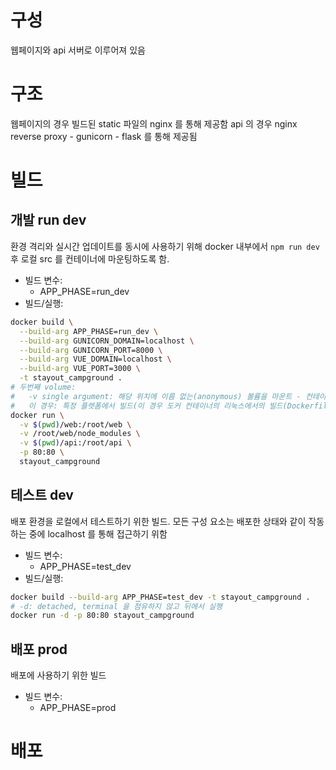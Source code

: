 # 구성
웹페이지와 api 서버로 이루어져 있음
# 구조
웹페이지의 경우 빌드된 static 파일의 nginx 를 통해 제공함
api 의 경우 nginx reverse proxy - gunicorn - flask 를 통해 제공됨

# 빌드
## 개발 run dev
환경 격리와 실시간 업데이트를 동시에 사용하기 위해 docker 내부에서 `npm run dev` 후 로컬 src 를 컨테이너에 마운팅하도록 함.
- 빌드 변수:
  - APP_PHASE=run_dev
- 빌드/실행:
```bash
docker build \
  --build-arg APP_PHASE=run_dev \
  --build-arg GUNICORN_DOMAIN=localhost \
  --build-arg GUNICORN_PORT=8000 \
  --build-arg VUE_DOMAIN=localhost \
  --build-arg VUE_PORT=3000 \
  -t stayout_campground .
# 두번째 volume:
#   -v single argument: 해당 위치에 이름 없는(anonymous) 볼륨을 마운트 - 컨테이너가 삭제되어도 살아있는 데이터. 이미 이미지의 해당 위치에 데이터가 존재할 경우, 해당 데이터를 볼륨으로 그대로 감싸는 듯 함
#   이 경우: 특정 플렛폼에서 빌드(이 경우 도커 컨테이너의 리눅스에서의 빌드(Dockerfile 을 통해))된 js package 를 사용해야 정상 동작하므로, 앞선 첫번째 마운트에서 package 디렉토리만 제외하기 위해 사용
docker run \
  -v $(pwd)/web:/root/web \
  -v /root/web/node_modules \
  -v $(pwd)/api:/root/api \
  -p 80:80 \
  stayout_campground
```

## 테스트 dev
배포 환경을 로컬에서 테스트하기 위한 빌드. 모든 구성 요소는 배포한 상태와 같이 작동하는 중에 localhost 를 통해 접근하기 위함
- 빌드 변수:
  - APP_PHASE=test_dev
- 빌드/실행:  
```bash
docker build --build-arg APP_PHASE=test_dev -t stayout_campground .
# -d: detached, terminal 을 점유하지 않고 뒤에서 실행
docker run -d -p 80:80 stayout_campground
```

## 배포 prod
배포에 사용하기 위한 빌드
- 빌드 변수:
  - APP_PHASE=prod

# 배포